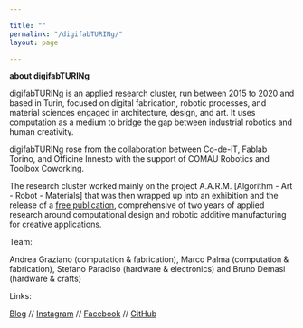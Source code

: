 ```yaml
---

title: ""
permalink: "/digifabTURINg/"
layout: page

---
```

**about digifabTURINg**

digifabTURINg is an applied research cluster, run between 2015 to 2020 and based in Turin, focused on digital fabrication, robotic processes, and material sciences engaged in architecture, design, and art. It uses computation as a medium to bridge the gap between industrial robotics and human creativity.

digifabTURINg rose from the collaboration between Co-de-iT, Fablab Torino, and Officine Innesto with the support of COMAU Robotics and Toolbox Coworking.

The research cluster worked mainly on the project A.A.R.M. [Algorithm - Art - Robot - Materials] that was then wrapped up into an exhibition and the release of a [free publication](https://drive.google.com/open?id=15V0hPfR2cLzz3adFnAn7P6niRR554pb-), comprehensive of two years of applied research around computational design and robotic additive manufacturing for creative applications.

Team:

Andrea Graziano (computation & fabrication), Marco Palma (computation & fabrication), Stefano Paradiso (hardware & electronics) and Bruno Demasi (hardware & crafts)

Links:

[Blog](https://digifabturing.tumblr.com) // [Instagram](https://www.instagram.com/digifabturing) // [Facebook](https://www.facebook.com/digifabturing) // [GitHub](https://github.com/Digifabturing)
